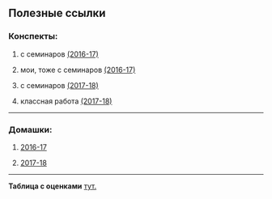 Полезные ссылки
-----------------------------------

### Конспекты:

1. с семинаров [(2016-17)](https://github.com/ElizavetaKuzmenko/Programming-and-computer-instruments)

2. мои, тоже с семинаров [(2016-17)](https://github.com/leramorozova/apelsinchik)

3. с семинаров [(2017-18)](https://github.com/ancatmara/learnpython2017)

4. классная работа [(2017-18)](https://github.com/leramorozova/Classwork2017-18)

<hr>

### Домашки:

1. [2016-17](https://github.com/leramorozova/Cestlaproga)

2. [2017-18](https://github.com/leramorozova/Cestlaproga_2)

<hr>

**Таблица с оценками** [тут.](https://docs.google.com/spreadsheets/d/1HSf1Ze8QP3q_GwYvLJANC3hqtqA5AfSBdYAK5DhgZhc/edit#gid=1461587880)